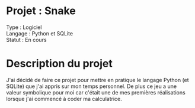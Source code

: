 # Projet : Snake
Type : Logiciel  
Langage : Python et SQLite   
Statut : En cours   

# Description du projet  
J'ai décidé de faire ce projet pour mettre en pratique le langage Python (et SQLite) que j'ai appris sur mon temps personnel. De plus ce jeu a une valeur symbolique pour moi car c'était une de mes premières réalisations lorsque j'ai commencé à coder ma calculatrice.

